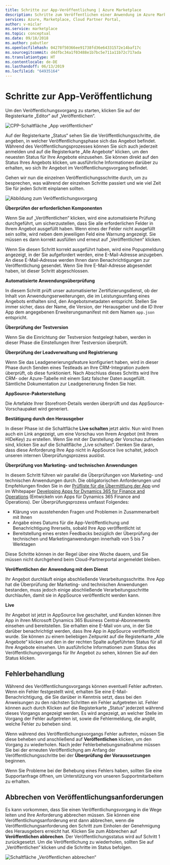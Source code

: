 ```yaml
---
title: Schritte zur App-Veröffentlichung | Azure Marketplace
description: Schritte zum Veröffentlichen einer Anwendung im Azure Marketplace.
services: Azure, Marketplace, Cloud Partner Portal,
author: v-miclar
ms.service: marketplace
ms.topic: conceptual
ms.date: 09/18/2018
ms.author: pabutler
ms.openlocfilehash: 04278f50366ee91738fd36e64331572e14baf17c
ms.sourcegitcommit: d4dfbc34a1f03488e1b7bc5e711a11b72c717ada
ms.translationtype: HT
ms.contentlocale: de-DE
ms.lasthandoff: 06/13/2019
ms.locfileid: "64935164"
---
```

# <a name="app-publishing-steps"></a>Schritte zur App-Veröffentlichung

Um den Veröffentlichungsvorgang zu starten, klicken Sie auf der Registerkarte „Editor“ auf „Veröffentlichen“.

![CPP-Schaltfläche „App veröffentlichen“](./media/d365-financials/image014.jpg)


Auf der Registerkarte „Status“ sehen Sie die Veröffentlichungsschritte, die angeben, in welcher Veröffentlichungsphase sich das Angebot befindet. Während des Veröffentlichungsprozesses können Sie sich auch jederzeit anmelden und auf die Registerkarte „Alle Angebote“ klicken, um den neuesten Status für Ihre Angebote einzusehen. Sie können direkt auf den Status Ihres Angebots klicken, um ausführliche Informationen darüber zu erhalten, wo sich Ihr Angebot im Veröffentlichungsvorgang befindet.

Gehen wir nun die einzelnen Veröffentlichungsschritte durch, um zu besprechen, was während der einzelnen Schritte passiert und wie viel Zeit Sie für jeden Schritt einplanen sollten.

![Abbildung zum Veröffentlichungsvorgang](./media/d365-financials/image017.png)


**Überprüfen der erforderlichen Komponenten**

Wenn Sie auf „Veröffentlichen“ klicken, wird eine automatisierte Prüfung durchgeführt, um sicherzustellen, dass Sie alle erforderlichen Felder in Ihrem Angebot ausgefüllt haben. Wenn eines der Felder nicht ausgefüllt sein sollte, wird neben dem jeweiligen Feld eine Warnung angezeigt. Sie müssen es dann korrekt ausfüllen und erneut auf „Veröffentlichen“ klicken.

Wenn Sie diesen Schritt korrekt ausgeführt haben, wird eine Popupmeldung angezeigt, in der Sie aufgefordert werden, eine E-Mail-Adresse anzugeben. An diese E-Mail-Adresse werden Ihnen dann Benachrichtigungen zur Veröffentlichung gesendet. Wenn Sie Ihre E-Mail-Adresse abgesendet haben, ist dieser Schritt abgeschlossen.


**Automatisierte Anwendungsüberprüfung**

In diesem Schritt prüft unser automatisierter Zertifizierungsdienst, ob der Inhalt von Anwendungserweiterungen, die im Leistungsumfang eines Angebots enthalten sind, den Angebotsmetadaten entspricht. Stellen Sie immer sicher, dass der Name, die Version, der Herausgeber und die ID Ihrer App dem angegebenen Erweiterungsmanifest mit dem Namen `app.json` entspricht.


**Überprüfung der Testversion**

Wenn Sie die Einrichtung der Testversion festgelegt haben, werden in dieser Phase die Einstellungen Ihrer Testversion überprüft.


**Überprüfung der Leadverwaltung und Registrierung**

Wenn Sie das Leadgenerierungsfeature konfiguriert haben, wird in dieser Phase durch Senden eines Testleads an Ihre CRM-Integration zudem überprüft, ob diese funktioniert. Nach Abschluss dieses Schritts wird Ihre CRM- oder Azure-Tabelle mit einem Satz falscher Daten ausgefüllt. Sämtliche Dokumentation zur Leadgenerierung finden Sie hier.


**AppSource-Paketerstellung**

Die Artefakte Ihrer Storefront-Details werden überprüft und das AppSource-Vorschaupaket wird generiert.


**Bestätigung durch den Herausgeber**

In dieser Phase ist die Schaltfläche **Live schalten** jetzt aktiv. Nun wird Ihnen auch ein Link angezeigt, um eine Vorschau von Ihrem Angebot (mit Ihrem HIDeKey) zu erstellen. Wenn Sie mit der Darstellung der Vorschau zufrieden sind, klicken Sie auf die Schaltfläche „Live schalten“.
Denken Sie daran, dass diese Anforderung Ihre App nicht in AppSource live schaltet, jedoch unseren internen Überprüfungsprozess auslöst.


**Überprüfung von Marketing- und technischen Anwendungen**

In diesem Schritt führen wir parallel die Überprüfungen von Marketing- und technischen Anwendungen durch. Die obligatorischen Anforderungen und Empfehlungen finden Sie in der [Prüfliste für die Übermittlung der App](https://aka.ms/CheckBeforeYouSubmit) und im Whitepaper [Developing Apps for Dynamics 365 for Finance and Operations](https://go.microsoft.com/fwlink/?linkid=841518) (Entwickeln von Apps für Dynamics 365 Finance and Operations). Der Überprüfungsprozess umfasst Folgendes:
-  Klärung von ausstehenden Fragen und Problemen in Zusammenarbeit mit Ihnen  
- Angabe eines Datums für die App-Veröffentlichung und Benachrichtigung Ihrerseits, sobald Ihre App veröffentlicht ist 
- Bereitstellung eines ersten Feedbacks bezüglich der Überprüfung der technischen und Marketinganwendungen innerhalb von 5 bis 7 Werktagen

Diese Schritte können in der Regel über eine Woche dauern, und Sie müssen nicht durchgehend beim Cloud-Partnerportal angemeldet bleiben.


**Veröffentlichen der Anwendung mit dem Dienst**

Ihr Angebot durchläuft einige abschließende Verarbeitungsschritte. Ihre App hat die Überprüfung der Marketing- und technischen Anwendungen bestanden, muss jedoch einige abschließende Verarbeitungsschritte durchlaufen, damit sie in AppSource veröffentlicht werden kann.


**Live**

Ihr Angebot ist jetzt in AppSource live geschaltet, und Kunden können Ihre App in ihren Microsoft Dynamics 365 Business Central-Abonnements einsehen und bereitstellen. Sie erhalten eine E-Mail von uns, in der Sie darüber benachrichtigt werden, dass Ihre App in AppSource veröffentlicht wurde. Sie können zu einem beliebigen Zeitpunkt auf die Registerkarte „Alle Angebote“ klicken und den in der rechten Spalte aufgeführten Status für all Ihre Angebote einsehen. Um ausführliche Informationen zum Status des Veröffentlichungsvorgangs für Ihr Angebot zu sehen, können Sie auf den Status klicken.


<a name="error-handling"></a>Fehlerbehandlung
--------------

Während des Veröffentlichungsvorgangs können eventuell Fehler auftreten. Wenn ein Fehler festgestellt wird, erhalten Sie eine E-Mail-Benachrichtigung, die Sie darüber in Kenntnis setzt, dass bei den Anweisungen zu den nächsten Schritten ein Fehler aufgetreten ist. Fehler können auch durch Klicken auf die Registerkarte „Status“ jederzeit während dieses Vorgangs angezeigt werden. Es wird angezeigt, an welcher Stelle im Vorgang der Fehler aufgetreten ist, sowie die Fehlermeldung, die angibt, welche Fehler zu beheben sind.

Wenn während des Veröffentlichungsvorgangs Fehler auftreten, müssen Sie diese beheben und anschließend auf **Veröffentlichen** klicken, um den Vorgang zu wiederholen. Nach jeder Fehlerbehebungsmaßnahme müssen Sie bei der erneuten Veröffentlichung am Anfang der Veröffentlichungsschritte bei der **Überprüfung der Voraussetzungen** beginnen.

Wenn Sie Probleme bei der Behebung eines Fehlers haben, sollten Sie eine Supportanfrage öffnen, um Unterstützung von unseren Supportmitarbeitern zu erhalten.


<a name="canceling-the-publishing-request"></a>Abbrechen von Veröffentlichungsanforderungen
--------------------------------

Es kann vorkommen, dass Sie einen Veröffentlichungsvorgang in die Wege leiten und Ihre Anforderung abbrechen müssen. Sie können eine Veröffentlichungsanforderung erst dann abbrechen, wenn die Veröffentlichungsanforderung den Schritt zum Einholen der Genehmigung des Herausgebers erreicht hat. Klicken Sie zum Abbrechen auf **Veröffentlichen abbrechen**. Der Veröffentlichungsstatus wird auf Schritt 1 zurückgesetzt. Um die Veröffentlichung zu wiederholen, sollten Sie auf „Veröffentlichen“ klicken und die Schritte im Status befolgen.

![Schaltfläche „Veröffentlichen abbrechen“](./media/d365-financials/image013.png)
